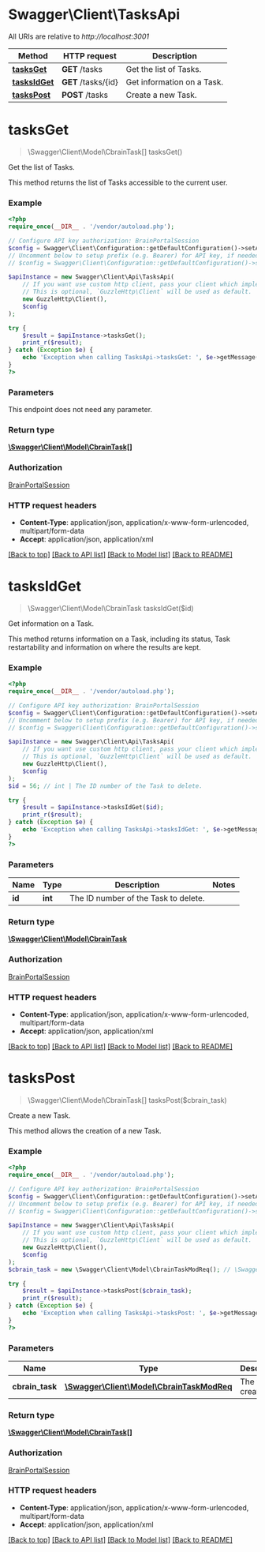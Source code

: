 # Swagger\Client\TasksApi

All URIs are relative to *http://localhost:3001*

Method | HTTP request | Description
------------- | ------------- | -------------
[**tasksGet**](TasksApi.md#tasksGet) | **GET** /tasks | Get the list of Tasks.
[**tasksIdGet**](TasksApi.md#tasksIdGet) | **GET** /tasks/{id} | Get information on a Task.
[**tasksPost**](TasksApi.md#tasksPost) | **POST** /tasks | Create a new Task.


# **tasksGet**
> \Swagger\Client\Model\CbrainTask[] tasksGet()

Get the list of Tasks.

This method returns the list of Tasks accessible to the current user.

### Example
```php
<?php
require_once(__DIR__ . '/vendor/autoload.php');

// Configure API key authorization: BrainPortalSession
$config = Swagger\Client\Configuration::getDefaultConfiguration()->setApiKey('cbrain_api_token', 'YOUR_API_KEY');
// Uncomment below to setup prefix (e.g. Bearer) for API key, if needed
// $config = Swagger\Client\Configuration::getDefaultConfiguration()->setApiKeyPrefix('cbrain_api_token', 'Bearer');

$apiInstance = new Swagger\Client\Api\TasksApi(
    // If you want use custom http client, pass your client which implements `GuzzleHttp\ClientInterface`.
    // This is optional, `GuzzleHttp\Client` will be used as default.
    new GuzzleHttp\Client(),
    $config
);

try {
    $result = $apiInstance->tasksGet();
    print_r($result);
} catch (Exception $e) {
    echo 'Exception when calling TasksApi->tasksGet: ', $e->getMessage(), PHP_EOL;
}
?>
```

### Parameters
This endpoint does not need any parameter.

### Return type

[**\Swagger\Client\Model\CbrainTask[]**](../Model/CbrainTask.md)

### Authorization

[BrainPortalSession](../../README.md#BrainPortalSession)

### HTTP request headers

 - **Content-Type**: application/json, application/x-www-form-urlencoded, multipart/form-data
 - **Accept**: application/json, application/xml

[[Back to top]](#) [[Back to API list]](../../README.md#documentation-for-api-endpoints) [[Back to Model list]](../../README.md#documentation-for-models) [[Back to README]](../../README.md)

# **tasksIdGet**
> \Swagger\Client\Model\CbrainTask tasksIdGet($id)

Get information on a Task.

This method returns information on a Task, including its status, Task restartability and information on where the results are kept.

### Example
```php
<?php
require_once(__DIR__ . '/vendor/autoload.php');

// Configure API key authorization: BrainPortalSession
$config = Swagger\Client\Configuration::getDefaultConfiguration()->setApiKey('cbrain_api_token', 'YOUR_API_KEY');
// Uncomment below to setup prefix (e.g. Bearer) for API key, if needed
// $config = Swagger\Client\Configuration::getDefaultConfiguration()->setApiKeyPrefix('cbrain_api_token', 'Bearer');

$apiInstance = new Swagger\Client\Api\TasksApi(
    // If you want use custom http client, pass your client which implements `GuzzleHttp\ClientInterface`.
    // This is optional, `GuzzleHttp\Client` will be used as default.
    new GuzzleHttp\Client(),
    $config
);
$id = 56; // int | The ID number of the Task to delete.

try {
    $result = $apiInstance->tasksIdGet($id);
    print_r($result);
} catch (Exception $e) {
    echo 'Exception when calling TasksApi->tasksIdGet: ', $e->getMessage(), PHP_EOL;
}
?>
```

### Parameters

Name | Type | Description  | Notes
------------- | ------------- | ------------- | -------------
 **id** | **int**| The ID number of the Task to delete. |

### Return type

[**\Swagger\Client\Model\CbrainTask**](../Model/CbrainTask.md)

### Authorization

[BrainPortalSession](../../README.md#BrainPortalSession)

### HTTP request headers

 - **Content-Type**: application/json, application/x-www-form-urlencoded, multipart/form-data
 - **Accept**: application/json, application/xml

[[Back to top]](#) [[Back to API list]](../../README.md#documentation-for-api-endpoints) [[Back to Model list]](../../README.md#documentation-for-models) [[Back to README]](../../README.md)

# **tasksPost**
> \Swagger\Client\Model\CbrainTask[] tasksPost($cbrain_task)

Create a new Task.

This method allows the creation of a new Task.

### Example
```php
<?php
require_once(__DIR__ . '/vendor/autoload.php');

// Configure API key authorization: BrainPortalSession
$config = Swagger\Client\Configuration::getDefaultConfiguration()->setApiKey('cbrain_api_token', 'YOUR_API_KEY');
// Uncomment below to setup prefix (e.g. Bearer) for API key, if needed
// $config = Swagger\Client\Configuration::getDefaultConfiguration()->setApiKeyPrefix('cbrain_api_token', 'Bearer');

$apiInstance = new Swagger\Client\Api\TasksApi(
    // If you want use custom http client, pass your client which implements `GuzzleHttp\ClientInterface`.
    // This is optional, `GuzzleHttp\Client` will be used as default.
    new GuzzleHttp\Client(),
    $config
);
$cbrain_task = new \Swagger\Client\Model\CbrainTaskModReq(); // \Swagger\Client\Model\CbrainTaskModReq | The task to create.

try {
    $result = $apiInstance->tasksPost($cbrain_task);
    print_r($result);
} catch (Exception $e) {
    echo 'Exception when calling TasksApi->tasksPost: ', $e->getMessage(), PHP_EOL;
}
?>
```

### Parameters

Name | Type | Description  | Notes
------------- | ------------- | ------------- | -------------
 **cbrain_task** | [**\Swagger\Client\Model\CbrainTaskModReq**](../Model/CbrainTaskModReq.md)| The task to create. |

### Return type

[**\Swagger\Client\Model\CbrainTask[]**](../Model/CbrainTask.md)

### Authorization

[BrainPortalSession](../../README.md#BrainPortalSession)

### HTTP request headers

 - **Content-Type**: application/json, application/x-www-form-urlencoded, multipart/form-data
 - **Accept**: application/json, application/xml

[[Back to top]](#) [[Back to API list]](../../README.md#documentation-for-api-endpoints) [[Back to Model list]](../../README.md#documentation-for-models) [[Back to README]](../../README.md)

